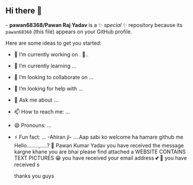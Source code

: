 ## Hi there 👋

<Pawan>-
**pawan68368/Pawan Raj Yadav** is a ✨ _special_ ✨ repository because its `pawan68368` (this file) appears on your GitHub profile.

Here are some ideas to get you started:

- 🔭 I’m currently working on . 🧪..
- 🌱 I’m currently learning ...
- 👯 I’m looking to collaborate on ...
- 🤔 I’m looking for help with ...
- 💬 Ask me about ...
- 📫 How to reach me: ...
- 😄 Pronouns: ...
- ⚡ Fun fact: ...
-Ahiran ji-
....Aap sabi ko welcome ha hamare github me
Hello........,.....?
🤗 Pawan Kumar Yadav you have received the message kargne khane you are bhai please find attached a WEBSITE CONTAINS TEXT PICTURES 😁 you have received your email address 💕 🙏 you have received s





  thanks you guys 
